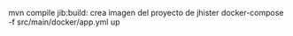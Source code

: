 mvn compile jib:build: crea imagen del proyecto de jhister
docker-compose -f src/main/docker/app.yml up